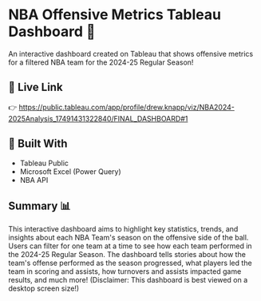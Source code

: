 # NBA Offensive Metrics Tableau Dashboard 🏀
An interactive dashboard created on Tableau that shows offensive metrics for a filtered NBA team for the 2024-25 Regular Season!

## 🚀 Live Link
👉 https://public.tableau.com/app/profile/drew.knapp/viz/NBA2024-2025Analysis_17491431322840/FINAL_DASHBOARD#1 

## 🔧 Built With
- Tableau Public
- Microsoft Excel (Power Query)
- NBA API

## Summary 📊
This interactive dashboard aims to highlight key statistics, trends, and insights about each NBA Team's season on the offensive side of the ball. Users can filter for one team at a time to see how each team performed in the 2024-25 Regular Season. The dashboard tells stories about how the team's offense performed as the season progressed, what players led the team in scoring and assists, how turnovers and assists impacted game results, and much more! (Disclaimer: This dashboard is best viewed on a desktop screen size!)
